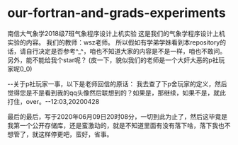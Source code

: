 # our-fortran-and-grads-experiments
南信大气象学2018级7班气象程序设计上机实验
这是我们的气象学程序设计上机实验的内容。
我们的教师：wsz老师。
所以假如有学弟学妹看到本repository的话，请自行决定是否参考^_^，咱也不知道大家的内容是不是一样，咱也不敢问。另外，能不能给我个star呢？
(皮一下，貌似我们的老师是一个大奸大恶的p社玩家呢0_0)

--关于p社玩家一事，以下是老师回信的原话：
我去查了下p舍玩家的定义，然后觉得您是不是看到我的qq头像然后联想到的？如果是，那继续，如果不是，就此打住，over。--12:03,20200428

最后的最后，写于2020年06月09日20时08分，一切到此为止了，然后这毕竟是我第一个公开存储库，还是蛮激动的，就是不知道里面有没有落下啥，落下我也不想管了，就这样停更吧，蛮好，省事。
